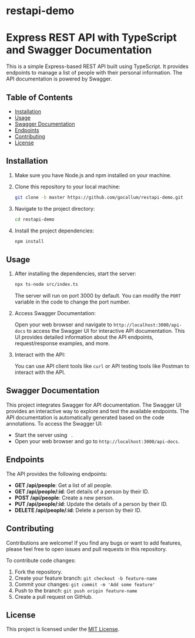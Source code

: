 # restapi-demo

# Express REST API with TypeScript and Swagger Documentation

This is a simple Express-based REST API built using TypeScript. It provides endpoints to manage a list of people with their personal information. The API documentation is powered by Swagger.

## Table of Contents

- [Installation](#installation)
- [Usage](#usage)
- [Swagger Documentation](#swagger-documentation)
- [Endpoints](#endpoints)
- [Contributing](#contributing)
- [License](#license)

## Installation

1. Make sure you have Node.js and npm installed on your machine.
2. Clone this repository to your local machine:

   ```bash
   git clone -b master https://github.com/gocallum/restapi-demo.git
   ```

3. Navigate to the project directory:

   ```bash
   cd restapi-demo
   ```

4. Install the project dependencies:

   ```bash
   npm install
   ```

## Usage

1. After installing the dependencies, start the server:

   ```bash
   npx ts-node src/index.ts
   ```

   The server will run on port 3000 by default. You can modify the `PORT` variable in the code to change the port number.

2. Access Swagger Documentation:

   Open your web browser and navigate to `http://localhost:3000/api-docs` to access the Swagger UI for interactive API documentation. This UI provides detailed information about the API endpoints, request/response examples, and more.

3. Interact with the API:

   You can use API client tools like `curl` or API testing tools like Postman to interact with the API.

## Swagger Documentation

This project integrates Swagger for API documentation. The Swagger UI provides an interactive way to explore and test the available endpoints. The API documentation is automatically generated based on the code annotations. To access the Swagger UI:

- Start the server using ` `.
- Open your web browser and go to `http://localhost:3000/api-docs`.

## Endpoints

The API provides the following endpoints:

- **GET /api/people**: Get a list of all people.
- **GET /api/people/:id**: Get details of a person by their ID.
- **POST /api/people**: Create a new person.
- **PUT /api/people/:id**: Update the details of a person by their ID.
- **DELETE /api/people/:id**: Delete a person by their ID.

## Contributing

Contributions are welcome! If you find any bugs or want to add features, please feel free to open issues and pull requests in this repository.

To contribute code changes:

1. Fork the repository.
2. Create your feature branch: `git checkout -b feature-name`
3. Commit your changes: `git commit -m 'Add some feature'`
4. Push to the branch: `git push origin feature-name`
5. Create a pull request on GitHub.

## License

This project is licensed under the [MIT License](LICENSE).